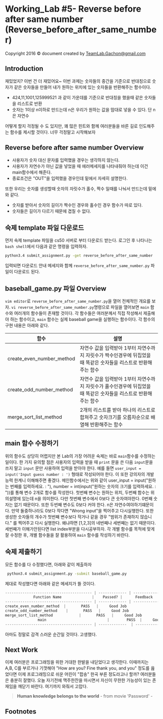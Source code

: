 Working_Lab #5- Reverse before after same number  (Reverse_before_after_same_number)
====================================================================================
Copyright 2016 © document created by TeamLab.Gachon@gmail.com

## Introduction
재밌었지? 이번 건 더 재밌어요~  이번 과제는 숫자들의 중간을 기준으로 반대칭으로 숫자가 같은 숫자들을 만들어 내가 원하는 위치에 있는 숫자들을 반환해주는 함수이다.

- 424,11,1001,125999521 과 같이 가운데를 기준으로 반대칭을 했을때 같은 숫자들을 리스트로 반환
- 숫자는 1이상 n이하로 만드는데 n은 우리가 원하는 값을 맘대로 넣을 수 있다. 단 n은 자연수

어떻게 할지 걱정될 수 도 있지만, 꽤 많은 힌트와 함께 여러분들을 바른 길로 인도해주는 함수를 제시할 것이다. 너무 걱정말고 시작해보자

## Reverse before after same number Overview

- 사용자가 숫자 대신 문자를 입력했을 경우는 생각하지 않는다.
- 사용자가 자연수가 아닌 값을 넣었을 때 에러메세지를 나타내줘야 하는데 이건 main함수에서 해준다.
- 종료조건은 "OUT"을 입력했을 경우인데 밑에서 자세히 설명한다.

또한 우리는 숫자를 생성할때 숫자의 자릿수가 홀수, 짝수 일때를 나눠서 만드는데 밑에와 같다. 

- 숫자를 받아서 숫자의 길이가 짝수인 경우와 홀수인 경우 함수가 따로 있다. 
- 숫자들은 길이가 다르기 때문에 겹칠 수 없다.

## 숙제 template 파일 다운로드
먼저 숙제 template 파일을 cs50 서버로 부터 다운로드 받는다. 로그인 후 나타나는 `bash shell`에서 다음과 같은 명령을 입력하자.

```bash
python3.4 submit_assignment.py -get reverse_before_after_same_number
```  

입력되면 다운로드 안내 메세지와 함께 `reverse_before_after_same_number.py` 파일이 다운로드 된다.

## baseball_game.py 파일 Overview
`vim editor`로 `reverse_before_after_same_number.py`을 열어 전체적인 개요를 보자. `vi reverse_before_after_same_number.py`명령으로 파일을 열어보면 `main` 함수와 여러개의 함수들이 존재할 것이다. 각 함수들은 여러분께서 직접 작성해서 제출해야 하는 함수이고, `main` 함수는 실제 baseball game을 실행하는 함수이다. 각 함수의 구현 내용은 아래와 같다.

함수           | 설명 
--------       | ---  
create_even_number_method    | 자연수 값을 입력받아 1부터 자연수까지 자릿수가 짝수인경우에 뒤집었을 때 똑같은 숫자들을 리스트로 반환해주는 함수
create_odd_number_method  | 자연수 값을 입력받아 1부터 자연수까지 자릿수가 홀수인경우에 뒤집었을 때 똑같은 숫자들을 리스트로 반환해주는 함수 
merge_sort_list_method | 2개의 리스트를 받아 하나의 리스트로 합쳐주고 숫자크기를 오름차순으로 배열해 반환해주는 함수


## main 함수 수정하기 
위의 함수도 상당히 어렵지만 본 Lab의 가장 어려운 숙제는 바로 `main`함수를 수정하는 일이다.
한 가지 유의할 점은 사용자의 입력을 받을 때 `print` 문을 쓴 다음 `input`문을 쓰지 말고 `input` 문만 사용하여 입력을 받아야 한다. 예를 들면 `user_input = input('Input guess number : ')` 형태로 작성되어야 한다. 이 또한 강의자의 개발 능력 한계니 이해해주면 좋겠다.
메인함수에서는 위와 같이 user_input = input("원하는 번째를 입력하세요. : "), number = int(input("원하는 숫자의 크기를 입력하세요. : "))를 통해 변수 2개로 함수를 작성한다. 첫번째 변수는 원하는 위치, 두번째 함수는 위의설명에 있는데 n을 의미한다. 
다만 첫번째 변수에서 0보다 큰 숫자여야한다. 0번째 숫자는 없기 때문이다. 또한 두번째 변수도 0보다 커야 한다. n은 자연수여야하기떄문이다. 만약 둘중하나라도 0보다 작다면 "Wrong input"을 찍어주고 다시실행한다. 또한 생성한 숫자들의 개수가 첫번째 변수보다 작거나 같을 경우 "범위가 존재하지 않습니다."
를 찍어주고 다시 실행한다. 왜냐하면 [1,2,3]의 네번째나 세번째는 없기 때문이다. 세번째가 이해가안된다면 list index부분을 다시공부하자.
각 개별 함수를 목적에 맞게 잘 수정한 후, 개별 함수들을 잘 활용하여 `main` 함수를 작성하기 바란다. 

## 숙제 제출하기
모든 함수를 다 수정했다면, 아래와 같이 제출하자
```bash
 python3.4 submit_assignment.py -submit baseball_game.py
```  
제대로 작성했다면 아래와 같은 메세지가 뜰 것이다.
```python
---------------------------------------- | ------------- | --------------------
             Function Name              |    Passed? |      Feedback
---------------------------------------- | ------------- | --------------------
create_even_number_method  |       PASS   |     Good Job
create_odd_number_method    |       PASS   |     Good Job
merge_sort_list_method            |       PASS   |     Good Job
               main                            |        PASS  |     Good Job
---------------------------------------- | -------------  | --------------------
```  
아마도 정말로 감격 스러운 순간일 것이다. 고생했다. 

## Next Work
이제 여러분은 프로그래밍을 위한 거대한 한발을 내딛었다고 생각한다. 이때까지는 A,B, C를 부르거나 기껏해야 "How are you? Fine thank you, and you" 정도를 읊었다면 이제 프로그래밍으로 쉬운 어린이 "팝송" 한곡 부른 정도라고나 할까? 여러분들은 충분히 잘했다. 오늘 자기전에 맥주한잔을 마시면서 자신이 무한한 가능성이 있는 존재임을 깨닫기 바란다. 여기까지 와줘서 고맙다. 

> **Human knowledge belongs to the world** - from movie 'Password' -

## Footnotes

